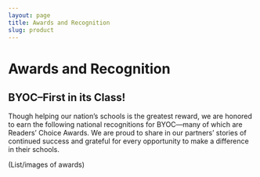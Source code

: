 ```yaml
---
layout: page
title: Awards and Recognition
slug: product
---
```


# Awards and Recognition

## BYOC–First in its Class!

Though helping our nation’s schools is the greatest reward, we are honored to earn the following national recognitions for BYOC—many of which are Readers’ Choice Awards. We are proud to share in our partners’ stories of continued success and grateful for every opportunity to make a difference in their schools.

(List/images of awards)